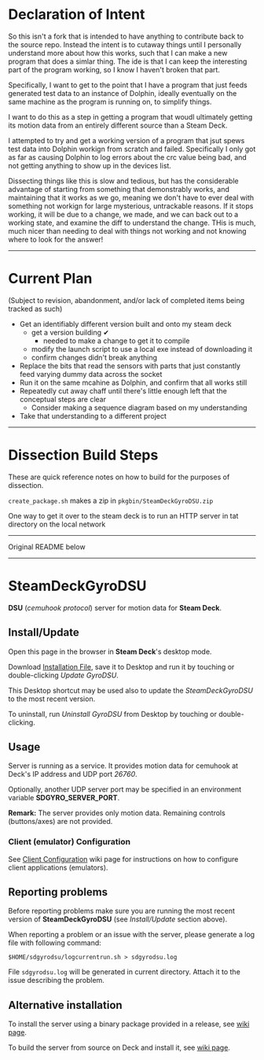 # Declaration of Intent

So this isn't a fork that is intended to have anything to contribute back to the source repo. Instead the intent is to cutaway things until I personally understand more about how this works, such that I can make a new program that does a simlar thing. The ide is that I can keep the interesting part of the program working, so I know I haven't broken that part.

Specifically, I want to get to the point that I have a program that just feeds generated test data to an instance of Dolphin, ideally eventually on the same machine as the program is running on, to simplify things.

I want to do this as a step in getting a program that woudl ultimately getting its motion data from an entirely different source than a Steam Deck.

I attempted to try and get a working version of a program that jsut spews test data into Dolphin workign from scratch and failed. Specifically I only got as far as causing Dolphin to log errors about the crc value being bad, and not getting anything to show up in the devices list.

Dissecting things like this is slow and tedious, but has the considerable advantage of starting from something that demonstrably works, and maintaining that it works as we go, meaning we don't have to ever deal with something not workign for large mysterious, untrackable reasons. If it stops working, it will be due to a change, we made, and we can back out to a working state, and examine the diff to understand the change. THis is much, much nicer than needing to deal with things not working and not knowing where to look for the answer!

----

# Current Plan

(Subject to revision, abandonment, and/or lack of completed items being tracked as such)

* Get an identifiably different version built and onto my steam deck
    * get a version building ✔
        * needed to make a change to get it to compile
    * modify the launch script to use a local exe instead of downloading it
    * confirm changes didn't break anything
* Replace the bits that read the sensors with parts that just constantly feed varying dummy data across the socket
* Run it on the same mcahine as Dolphin, and confirm that all works still
* Repeatedly cut away chaff until there's little enough left that the conceptual steps are clear
    * Consider making a sequence diagram based on my understanding
* Take that understanding to a different project

----

# Dissection Build Steps

These are quick reference notes on how to build for the purposes of dissection.

`create_package.sh` makes a zip in `pkgbin/SteamDeckGyroDSU.zip`

One way to get it over to the steam deck is to run an HTTP server in tat directory on the local network

----

Original README below

----

# SteamDeckGyroDSU
**DSU** (*cemuhook protocol*) server for motion data for **Steam Deck**.

## Install/Update

Open this page in the browser in **Steam Deck**'s desktop mode.

Download [Installation File](https://github.com/kmicki/SteamDeckGyroDSU/releases/latest/download/update-sdgyrodsu.desktop), save it to Desktop and run it by touching or double-clicking *Update GyroDSU*.

This Desktop shortcut may be used also to update the *SteamDeckGyroDSU* to the most recent version.

To uninstall, run *Uninstall GyroDSU* from Desktop by touching or double-clicking.
    
## Usage

Server is running as a service. It provides motion data for cemuhook at Deck's IP address and UDP port *26760*.

Optionally, another UDP server port may be specified in an environment variable **SDGYRO_SERVER_PORT**.

**Remark:** The server provides only motion data. Remaining controls (buttons/axes) are not provided.

### Client (emulator) Configuration

See [Client Configuration](https://github.com/kmicki/SteamDeckGyroDSU/wiki/Client-Configuration) wiki page for instructions on how to configure client applications (emulators).

## Reporting problems

Before reporting problems make sure you are running the most recent version of **SteamDeckGyroDSU** (see *Install/Update* section above).

When reporting a problem or an issue with the server, please generate a log file with following command:

    $HOME/sdgyrodsu/logcurrentrun.sh > sdgyrodsu.log
    
File `sdgyrodsu.log` will be generated in current directory. Attach it to the issue describing the problem.

## Alternative installation

To install the server using a binary package provided in a release, see [wiki page](https://github.com/kmicki/SteamDeckGyroDSU/wiki/Alternative-installation-instructions).

To build the server from source on Deck and install it, see [wiki page](https://github.com/kmicki/SteamDeckGyroDSU/wiki/Build-and-install-from-source).
